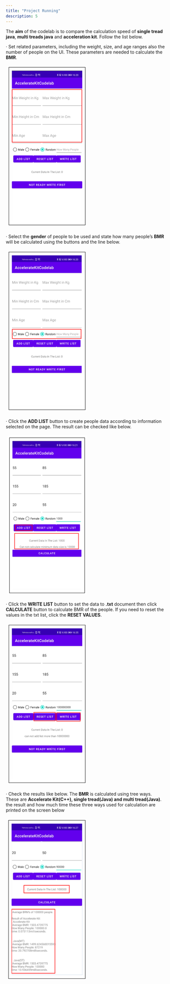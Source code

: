 ```yaml
---
title: "Project Running"
description: 5
---
```


The **aim** of the codelab is to compare the calculation speed of **single tread java**, **multi treads java** and **acceleration kit**. Follow the list below.

·    Set related parameters, including the weight, size, and age ranges also the number of people on the UI. These parameters are needed to calculate the **BMR**.

  <img style="width: 250.00px ; padding: 5px" src="https://raw.githubusercontent.com/alihan98ersoy/gh-pages-acceleratekit/gh-pages/assets/6a.png">                             

·    Select the **gender** of people to be used and state how many people’s **BMR** will be calculated using the buttons and the line below.

 <img style="width: 250.00px ; padding: 5px" src="https://raw.githubusercontent.com/alihan98ersoy/gh-pages-acceleratekit/gh-pages/assets/6b.png">

·    Click the **ADD LIST** button to create people data according to information selected on the page. The result can be checked like below.

 <img style="width: 250.00px ; padding: 5px" src="https://raw.githubusercontent.com/alihan98ersoy/gh-pages-acceleratekit/gh-pages/assets/6c.png">

 

·    Click the **WRITE LIST** button to set the data to **.txt** document then click **CALCULATE** button to calculate BMR of the people. If you need to reset the values in the txt list, click the **RESET VALUES**. 

 <img style="width: 250.00px ; padding: 5px" src="https://raw.githubusercontent.com/alihan98ersoy/gh-pages-acceleratekit/gh-pages/assets/6d.png">

·    Check the results like below. The **BMR** is calculated using tree ways. These are **Accelerate Kit(C++), single tread(Java) and multi tread(Java)**. the result and how much time these three ways used for calculation are printed on the screen below

<img style="width: 250.00px ; padding: 5px" src="https://raw.githubusercontent.com/alihan98ersoy/gh-pages-acceleratekit/gh-pages/assets/6e.png"> 